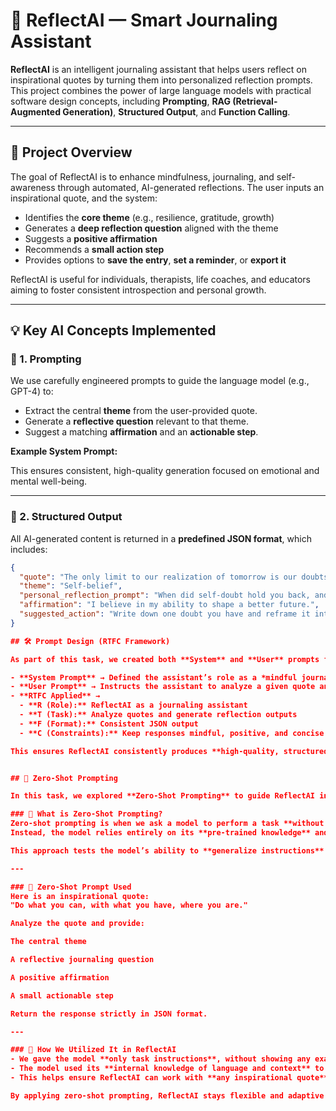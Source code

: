 # 🌟 ReflectAI — Smart Journaling Assistant

**ReflectAI** is an intelligent journaling assistant that helps users reflect on inspirational quotes by turning them into personalized reflection prompts. This project combines the power of large language models with practical software design concepts, including **Prompting**, **RAG (Retrieval-Augmented Generation)**, **Structured Output**, and **Function Calling**.

---

## 🧠 Project Overview

The goal of ReflectAI is to enhance mindfulness, journaling, and self-awareness through automated, AI-generated reflections. The user inputs an inspirational quote, and the system:

- Identifies the **core theme** (e.g., resilience, gratitude, growth)
- Generates a **deep reflection question** aligned with the theme
- Suggests a **positive affirmation**
- Recommends a **small action step**
- Provides options to **save the entry**, **set a reminder**, or **export it**

ReflectAI is useful for individuals, therapists, life coaches, and educators aiming to foster consistent introspection and personal growth.

---

## 💡 Key AI Concepts Implemented

### 🔹 1. Prompting

We use carefully engineered prompts to guide the language model (e.g., GPT-4) to:

- Extract the central **theme** from the user-provided quote.
- Generate a **reflective question** relevant to that theme.
- Suggest a matching **affirmation** and an **actionable step**.

**Example System Prompt:**

This ensures consistent, high-quality generation focused on emotional and mental well-being.

---

### 🔹 2. Structured Output

All AI-generated content is returned in a **predefined JSON format**, which includes:

```json
{
  "quote": "The only limit to our realization of tomorrow is our doubts of today.",
  "theme": "Self-belief",
  "personal_reflection_prompt": "When did self-doubt hold you back, and how might you overcome it next time?",
  "affirmation": "I believe in my ability to shape a better future.",
  "suggested_action": "Write down one doubt you have and reframe it into a positive belief."
}

## 🛠️ Prompt Design (RTFC Framework)

As part of this task, we created both **System** and **User** prompts for ReflectAI using the **RTFC framework** (Role, Task, Format, Constraints):

- **System Prompt** → Defined the assistant’s role as a *mindful journaling coach* that extracts the theme, reflection, affirmation, and action step from any inspirational quote.  
- **User Prompt** → Instructs the assistant to analyze a given quote and return outputs in structured **JSON** format.  
- **RTFC Applied** →  
  - **R (Role):** ReflectAI as a journaling assistant  
  - **T (Task):** Analyze quotes and generate reflection outputs  
  - **F (Format):** Consistent JSON output  
  - **C (Constraints):** Keep responses mindful, positive, and concise  

This ensures ReflectAI consistently produces **high-quality, structured, and safe outputs** for journaling and self-reflection.


## 🎯 Zero-Shot Prompting

In this task, we explored **Zero-Shot Prompting** to guide ReflectAI in generating journaling outputs directly from quotes without any prior examples.

### 🔹 What is Zero-Shot Prompting?
Zero-shot prompting is when we ask a model to perform a task **without providing it with example inputs or outputs**.  
Instead, the model relies entirely on its **pre-trained knowledge** and the clarity of the instructions we give.

This approach tests the model’s ability to **generalize instructions** and respond accurately to new tasks it hasn’t explicitly seen before.

---

### 🔹 Zero-Shot Prompt Used
Here is an inspirational quote:
"Do what you can, with what you have, where you are."

Analyze the quote and provide:

The central theme

A reflective journaling question

A positive affirmation

A small actionable step

Return the response strictly in JSON format.

---

### 🔹 How We Utilized It in ReflectAI
- We gave the model **only task instructions**, without showing any examples.  
- The model used its **internal knowledge of language and context** to extract a theme, question, affirmation, and action.  
- This helps ensure ReflectAI can work with **any inspirational quote**, even if it has not seen similar quotes before.  

By applying zero-shot prompting, ReflectAI stays flexible and adaptive while keeping outputs **structured, useful, and consistent**.
